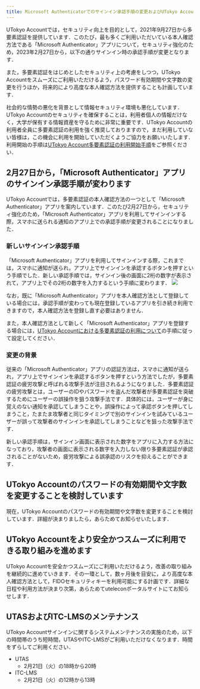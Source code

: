 ```yaml
---
title: Microsoft Authenticatorでのサインイン承認手順の変更およびUTokyo Accountのセキュリティ向上の取り組みに関するお知らせ
---
```


UTokyo Accountでは，セキュリティ向上を目的として，2021年9月27日から多要素認証を提供しています．このたび，最も多くご利用いただいている本人確認方法である「Microsoft Authenticator」アプリについて，セキュリティ強化のため，2023年2月27日から，以下の通りサインイン時の承認手順が変更となります．

また，多要素認証をはじめとしたセキュリティ上の考慮をしつつ，UTokyo Accountをスムーズにご利用いただけるよう，パスワード有効期間や文字数の変更を行うほか，将来的により高度な本人確認方法を提供することも計画しています．

社会的な情勢の悪化を背景として情報セキュリティ環境も悪化しています．UTokyo Accountのセキュリティを確保することは，利用者個人の情報だけなく，大学が保有する情報資産を守るために非常に重要です．UTokyo Accountの利用者全員に多要素認証の利用を強く推奨しておりますので，まだ利用していない皆様は，この機会に利用を開始していただくようご協力をお願いいたします．利用開始の手順は[UTokyo Account多要素認証の利用開始手順](/utokyo_account/mfa/initial/)をご参照ください．

## 2月27日から，「Microsoft Authenticator」アプリのサインイン承認手順が変わります
UTokyo Accountでは，多要素認証の本人確認方法の一つとして「Microsoft Authenticator」アプリを案内しています．このたび2月27日から，セキュリティ強化のため，「Microsoft Authenticator」アプリを利用してサインインする際，スマホに送られる通知のアプリ上での承認手順が変更されることになりました．

### 新しいサインイン承認手順
「Microsoft Authenticator」アプリを利用してサインインする際，これまでは，スマホに通知が送られ，アプリ上でサインインを承認するボタンを押すという手順でした．新しい承認手順では，サインイン後の画面に2桁の数字が表示されて，アプリ上でその2桁の数字を入力するという手順に変わります．
![](number_matching.png)

なお，既に「Microsoft Authenticator」アプリを本人確認方法として登録している場合には，承認手順が変わっても現在登録しているアプリを引き続き利用できますので，本人確認方法を登録し直す必要はありません．

また，本人確認方法として新しく「Microsoft Authenticator」アプリを登録する場合には，[UTokyo Accountにおける多要素認証の利用について](/utokyo_account/mfa/)の手順に従って設定してください．

### 変更の背景
従来の「Microsoft Authenticator」アプリの認証方法は，スマホに通知が送られ，アプリ上でサインインを承認するボタンを押すという方法でしたが，多要素認証の疲労攻撃と呼ばれる攻撃手法が注目されるようになりました．多要素認証の疲労攻撃とは，ユーザーのIDやパスワードを盗んだ攻撃者が多要素認証を突破するためにユーザーの誤操作を狙う攻撃手法です．具体的には，ユーザーが身に覚えのない通知を承認してしまうことや，誤操作によって承認ボタンを押してしまうこと，たまたま攻撃者と同じタイミングで別のサインインを試みているユーザーが誤って攻撃者のサインインを承認してしまうことなどを狙った攻撃手法です．

新しい承認手順は，サインイン画面に表示された数字をアプリに入力する方法になっており，攻撃者の画面に表示される数字を入力しない限り多要素認証が承認されることがないため，疲労攻撃による誤承認のリスクを抑えることができます．

## UTokyo Accountのパスワードの有効期間や文字数を変更することを検討しています
現在，UTokyo Accountのパスワードの有効期間や文字数を変更することを検討しています．詳細が決まりましたら，あらためてお知らせいたします．

## UTokyo Accountをより安全かつスムーズに利用できる取り組みを進めます
UTokyo Accountを安全かつスムーズにご利用いただけるよう，改善の取り組みを継続的に進めていきます．その一環として，数ヶ月後を目安に，より高度な本人確認方法として，FIDOセキュリティキーを利用可能にする計画です．詳細な日程や利用方法が決まり次第，あらためてuteleconポータルサイトにてお知らせします．

## UTASおよびITC-LMSのメンテナンス
UTokyo Accountサインインに関するシステムメンテナンスの実施のため，以下の時間帯のうち短時間，UTASやITC-LMSがご利用いただけなくなります．時間をずらしてご利用ください．

- UTAS
  - 2月21日（火）の18時から20時
- ITC-LMS
  - 2月21日（火）の12時から13時

